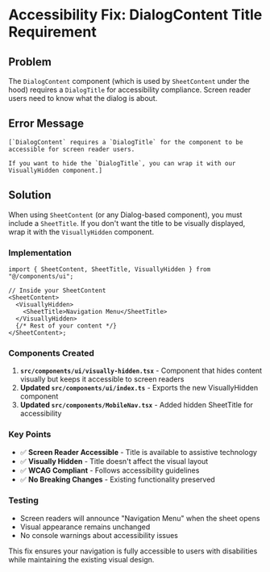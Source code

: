 # Accessibility Fix: DialogContent Title Requirement

## Problem

The `DialogContent` component (which is used by `SheetContent` under the hood) requires a `DialogTitle` for accessibility compliance. Screen reader users need to know what the dialog is about.

## Error Message

```
[`DialogContent` requires a `DialogTitle` for the component to be accessible for screen reader users.

If you want to hide the `DialogTitle`, you can wrap it with our VisuallyHidden component.]
```

## Solution

When using `SheetContent` (or any Dialog-based component), you must include a `SheetTitle`. If you don't want the title to be visually displayed, wrap it with the `VisuallyHidden` component.

### Implementation

```tsx
import { SheetContent, SheetTitle, VisuallyHidden } from "@/components/ui";

// Inside your SheetContent
<SheetContent>
  <VisuallyHidden>
    <SheetTitle>Navigation Menu</SheetTitle>
  </VisuallyHidden>
  {/* Rest of your content */}
</SheetContent>;
```

### Components Created

1. **`src/components/ui/visually-hidden.tsx`** - Component that hides content visually but keeps it accessible to screen readers
2. **Updated `src/components/ui/index.ts`** - Exports the new VisuallyHidden component
3. **Updated `src/components/MobileNav.tsx`** - Added hidden SheetTitle for accessibility

### Key Points

- ✅ **Screen Reader Accessible** - Title is available to assistive technology
- ✅ **Visually Hidden** - Title doesn't affect the visual layout
- ✅ **WCAG Compliant** - Follows accessibility guidelines
- ✅ **No Breaking Changes** - Existing functionality preserved

### Testing

- Screen readers will announce "Navigation Menu" when the sheet opens
- Visual appearance remains unchanged
- No console warnings about accessibility issues

This fix ensures your navigation is fully accessible to users with disabilities while maintaining the existing visual design.
